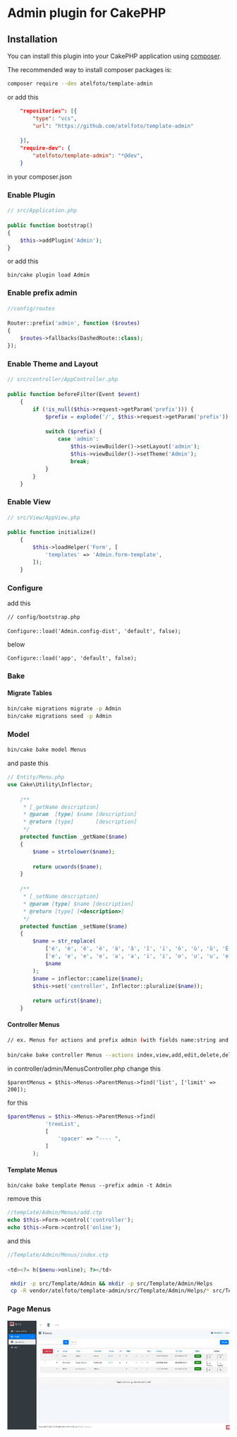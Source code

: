 # Admin plugin for CakePHP

## Installation
You can install this plugin into your CakePHP application using [composer](https://getcomposer.org).

The recommended way to install composer packages is:
```bash
composer require --dev atelfoto/template-admin
```
or add this
```json
    "repositories": [{
        "type": "vcs",
        "url": "https://github.com/atelfoto/template-admin"

    }],
    "require-dev": {
        "atelfoto/template-admin": "*@dev",
    }
```
in your composer.json


### Enable Plugin

```php
// src/Application.php

public function bootstrap()
{
    $this->addPlugin('Admin');
}
```
or add this
```
bin/cake plugin load Admin
```

### Enable prefix admin

```php
//config/routes

Router::prefix('admin', function ($routes)
{
    $routes->fallbacks(DashedRoute::class);
});
```

### Enable Theme and Layout
```php
// src/controller/AppController.php

public function beforeFilter(Event $event)
    {
        if (!is_null($this->request->getParam('prefix'))) {
            $prefix = explode('/', $this->request->getParam('prefix'))[0];

            switch ($prefix) {
                case 'admin':
                    $this->viewBuilder()->setLayout('admin');
                    $this->viewBuilder()->setTheme('Admin');
                    break;
            }
        }
    }
```
### Enable View

```php
// src/View/AppView.php

public function initialize()
    {
        $this->loadHelper('Form', [
            'templates' => 'Admin.form-template',
        ]);
    }
```
### Configure

add this
```
// config/bootstrap.php

Configure::load('Admin.config-dist', 'default', false);
```

below

```
Configure::load('app', 'default', false);
```
### Bake

#### Migrate Tables

```bash
bin/cake migrations migrate -p Admin
bin/cake migrations seed -p Admin

```

### Model

```bash
bin/cake bake model Menus
```
and paste this
```php
// Entity/Menu.php
use Cake\Utility\Inflector;

    /**
     * [_getName description]
     * @param  [type] $name [description]
     * @return [type]       [description]
     */
    protected function _getName($name)
    {
        $name = strtolower($name);

        return ucwords($name);
    }

    /**
     * [_setName description]
     * @param [type] $name [description]
     * @return [type] [<description>]
     */
    protected function _setName($name)
    {
        $name = str_replace(
            ['é', 'è', 'ê', 'ë', 'à', 'â', 'î', 'ï', 'ô', 'ù', 'û', 'É', 'È', 'Ê', 'Ë', 'À', 'Â', 'Î', 'Ï', 'Ô', 'Ù', 'Û'],
            ['e', 'e', 'e', 'e', 'a', 'a', 'i', 'i', 'o', 'u', 'u', 'e', 'e', 'e', 'e', 'a', 'a', 'i', 'i', 'o', 'u', 'u' ],
            $name
        );
        $name = inflector::camelize($name);
        $this->set('controller', Inflector::pluralize($name));

        return ucfirst($name);
    }
```

#### Controller Menus

```bash
// ex. Menus for actions and prefix admin (with fields name:string and online:boolean ).

bin/cake bake controller Menus --actions index,view,add,edit,delete,deleteAll,moveUp,moveDown,online, --prefix admin -t Admin
```
in controller/admin/MenusController.php change this
```
$parentMenus = $this->Menus->ParentMenus->find('list', ['limit' => 200]);
```
for this
```php
$parentMenus = $this->Menus->ParentMenus->find(
            'treeList',
            [
                'spacer' => "---- ",
            ]
        );
```

#### Template Menus

```
bin/cake bake template Menus --prefix admin -t Admin
```
remove this
```php
//template/Admin/Menus/add.ctp
echo $this->Form->control('controller');
echo $this->Form->control('online');
```
and this
```php
//Template/Admin/Menus/index.ctp

<td><?= h($menu->online); ?></td>
```
```bash
 mkdir -p src/Template/Admin && mkdir -p src/Template/Admin/Helps
 cp -R vendor/atelfoto/template-admin/src/Template/Admin/Helps/* src/Template/Admin/Helps/
 ```



### Page Menus

![Page menus](docs/menus.jpg)

